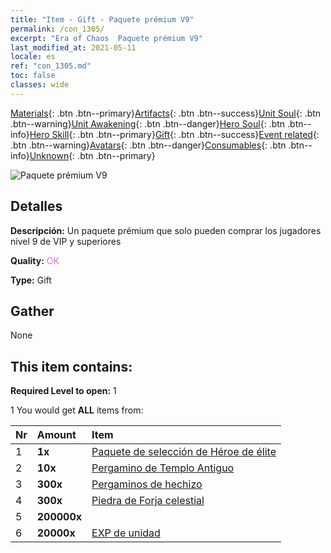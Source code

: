 ```yaml
---
title: "Item - Gift - Paquete prémium V9"
permalink: /con_1305/
excerpt: "Era of Chaos  Paquete prémium V9"
last_modified_at: 2021-05-11
locale: es
ref: "con_1305.md"
toc: false
classes: wide
---
```

 [Materials](/ItemsES/){: .btn .btn--primary}[Artifacts](/ItemsES/Artifacts/){: .btn .btn--success}[Unit Soul](/ItemsES/UnitSoul/){: .btn .btn--warning}[Unit Awakening](/ItemsES/UnitAwakening/){: .btn .btn--danger}[Hero Soul](/ItemsES/HeroSoul/){: .btn .btn--info}[Hero Skill](/ItemsES/HeroSkill/){: .btn .btn--primary}[Gift](/ItemsES/Gift/){: .btn .btn--success}[Event related](/ItemsES/Events/){: .btn .btn--warning}[Avatars](/ItemsES/Avatars/){: .btn .btn--danger}[Consumables](/ItemsES/Consumables/){: .btn .btn--info}[Unknown](/ItemsES/Unknown/){: .btn .btn--primary}

 ![Paquete prémium V9](/images/t/i_905009.png)

## Detalles
 **Descripción:** Un paquete prémium que solo pueden comprar los jugadores nivel 9 de VIP y superiores

 **Quality:** <span style="color: #DA70D6">OK</span>

 **Type:** Gift

## Gather

  None

## This item contains:

 **Required Level to open:** 1

 1 You would get **ALL** items  from:

  | Nr | Amount |     Item    |
  |:---|:-------|:------------|
  | 1 |  **1x** | [Paquete de selección de Héroe de élite](/ItemsES/con_1317/) |  | 
  | 2 |  **10x** | [Pergamino de Templo Antiguo](/ItemsES/con_697/) |  | 
  | 3 |  **300x** | [Pergaminos de hechizo](/ItemsES/con_694/) |  | 
  | 4 |  **300x** | [Piedra de Forja celestial](/ItemsES/art_188/) |  | 
  | 5 |  **200000x** | <i class="fas fa-coins"/> |  | 
  | 6 |  **20000x** | [EXP de unidad](/ItemsES/con_902/) |  | 
